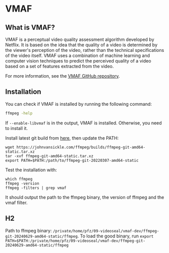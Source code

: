 # VMAF

## What is VMAF?

VMAF is a perceptual video quality assessment algorithm developed by Netflix. It is based on the idea that the quality of a video is determined by the viewer's perception of the video, rather than the technical specifications of the video itself. VMAF uses a combination of machine learning and computer vision techniques to predict the perceived quality of a video based on a set of features extracted from the video.

For more information, see the [VMAF GitHub repository](https://github.com/Netflix/vmaf).

## Installation

You can check if VMAF is installed by running the following command:
```bash
ffmpeg -help
```
If `--enable-libvmaf` is in the output, VMAF is installed. Otherwise, you need to install it.

Install latest git build from [here](https://johnvansickle.com/ffmpeg/builds), then update the PATH:
```
wget https://johnvansickle.com/ffmpeg/builds/ffmpeg-git-amd64-static.tar.xz
tar -xvf ffmpeg-git-amd64-static.tar.xz 
export PATH=$PATH:/path/to/ffmpeg-git-20220307-amd64-static
```

Test the installation with:
```
which ffmpeg
ffmpeg -version
ffmpeg -filters | grep vmaf
```
It should output the path to the ffmpeg binary, the version of ffmpeg and the vmaf filter.


## H2

Path to ffmpeg binary: `/private/home/pfz/09-videoseal/vmaf-dev/ffmpeg-git-20240629-amd64-static/ffmpeg`.
To load the good binary, run  `export PATH=$PATH:/private/home/pfz/09-videoseal/vmaf-dev/ffmpeg-git-20240629-amd64-static/ffmpeg`